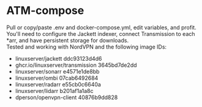 # ATM-compose
Pull or copy/paste .env and docker-compose.yml, edit variables, and profit. <br>
You'll need to configure the Jackett indexer, connect Transmission to each \*arr, and have persistent storage for downloads. <br>
Tested and working with NordVPN and the following image IDs:
* linuxserver/jackett ddc93123d4d6
* ghcr.io/linuxserver/transmission 3645bd7de2dd
* linuxserver/sonarr e4571e1de8bb
* linuxserver/ombi 07cab6492684
* linuxserver/radarr e55cb0c6640a
* linuxserver/lidarr b201af1a1a8c
* dperson/openvpn-client 40876b9dd828

